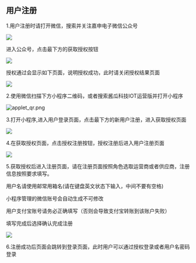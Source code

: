 ## 用户注册

1.用户注册时请打开微信，搜索并关注嘉申电子微信公众号

![](https://upload-images.jianshu.io/upload_images/11115937-84ed728fc1cc62d0.png?imageMogr2/auto-orient/strip%7CimageView2/2/w/1240)

进入公众号，点击最下方的获取授权按钮

![](https://upload-images.jianshu.io/upload_images/11115937-8e9efdef1b82bccd.png?imageMogr2/auto-orient/strip%7CimageView2/2/w/1240)

授权通过会显示如下页面，说明授权成功，此时请关闭授权结果页面

![](https://upload-images.jianshu.io/upload_images/11115937-a012ecad23680ec9.png?imageMogr2/auto-orient/strip%7CimageView2/2/w/1240)

2.使用微信扫描下方小程序二维码，或者搜索酱瓜科技IOT运营版并打开小程序

![applet_qr.png](https://upload-images.jianshu.io/upload_images/11115937-7b612b3873e7a136.png?imageMogr2/auto-orient/strip%7CimageView2/2/w/1240)

3.打开小程序,进入用户登录页面，点击最下方的新用户注册，进入获取授权页面

![](https://upload-images.jianshu.io/upload_images/11115937-fb504aafb72ac39a.png?imageMogr2/auto-orient/strip%7CimageView2/2/w/1240)

4.在获取授权页面，点击授权注册按钮，授权注册后进入用户注册页面

![](https://upload-images.jianshu.io/upload_images/11115937-fe212de64d948008.png?imageMogr2/auto-orient/strip%7CimageView2/2/w/1240)

5.获取授权后进入注册页面，请在注册页面按照角色选取运营商或者供应商，注册信息按照要求填写。

用户名请使用邮常用箱名(请在键盘英文状态下输入，中间不要有空格)

小程序管理的微信账号会自动生成不可修改

用户支付宝账号请务必正确填写（否则会导致支付宝转账到该账户失败）

填写完成后选择确认完成注册

![](https://upload-images.jianshu.io/upload_images/11115937-5344bd05eadcb027.png?imageMogr2/auto-orient/strip%7CimageView2/2/w/1240)

6.注册成功后页面会跳转到登录页面，此时用户可以通过授权登录或者用户名密码登录
